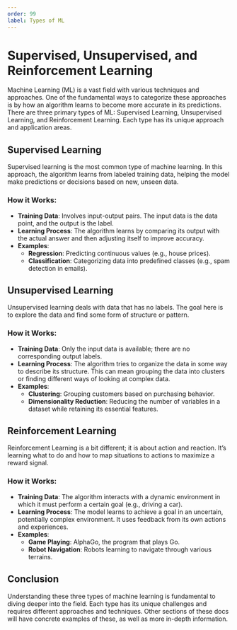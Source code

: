 ```yaml
---
order: 99
label: Types of ML
---
```


# Supervised, Unsupervised, and Reinforcement Learning

Machine Learning (ML) is a vast field with various techniques and approaches. One of the fundamental ways to categorize these approaches is by how an algorithm learns to become more accurate in its predictions. There are three primary types of ML: Supervised Learning, Unsupervised Learning, and Reinforcement Learning. Each type has its unique approach and application areas.

## Supervised Learning

Supervised learning is the most common type of machine learning. In this approach, the algorithm learns from labeled training data, helping the model make predictions or decisions based on new, unseen data.

### How it Works:

-   **Training Data**: Involves input-output pairs. The input data is the data point, and the output is the label.
-   **Learning Process**: The algorithm learns by comparing its output with the actual answer and then adjusting itself to improve accuracy.
-   **Examples**:
    -   **Regression**: Predicting continuous values (e.g., house prices).
    -   **Classification**: Categorizing data into predefined classes (e.g., spam detection in emails).

## Unsupervised Learning

Unsupervised learning deals with data that has no labels. The goal here is to explore the data and find some form of structure or pattern.

### How it Works:

-   **Training Data**: Only the input data is available; there are no corresponding output labels.
-   **Learning Process**: The algorithm tries to organize the data in some way to describe its structure. This can mean grouping the data into clusters or finding different ways of looking at complex data.
-   **Examples**:
    -   **Clustering**: Grouping customers based on purchasing behavior.
    -   **Dimensionality Reduction**: Reducing the number of variables in a dataset while retaining its essential features.

## Reinforcement Learning

Reinforcement Learning is a bit different; it is about action and reaction. It’s learning what to do and how to map situations to actions to maximize a reward signal.

### How it Works:

-   **Training Data**: The algorithm interacts with a dynamic environment in which it must perform a certain goal (e.g., driving a car).
-   **Learning Process**: The model learns to achieve a goal in an uncertain, potentially complex environment. It uses feedback from its own actions and experiences.
-   **Examples**:
    -   **Game Playing**: AlphaGo, the program that plays Go.
    -   **Robot Navigation**: Robots learning to navigate through various terrains.

## Conclusion

Understanding these three types of machine learning is fundamental to diving deeper into the field. Each type has its unique challenges and requires different approaches and techniques. Other sections of these docs will have concrete examples of these, as well as more in-depth information.
